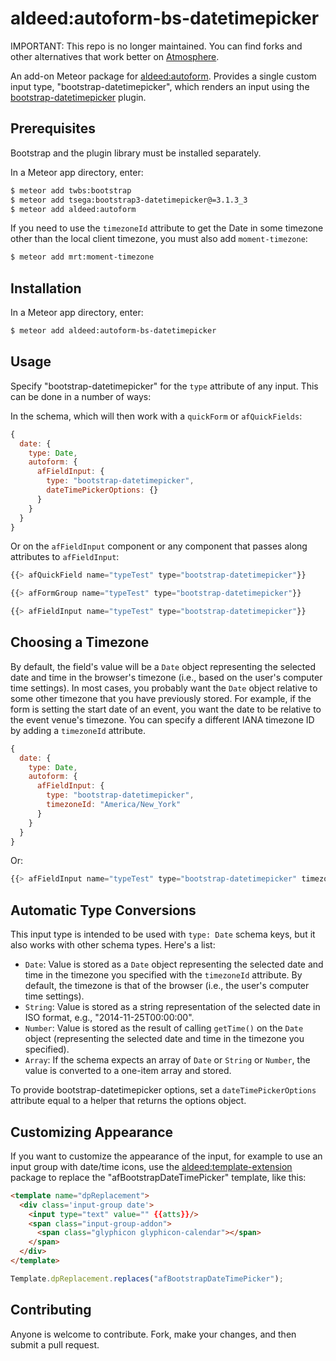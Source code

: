 aldeed:autoform-bs-datetimepicker
=========================

IMPORTANT: This repo is no longer maintained. You can find forks and other alternatives that work better on [Atmosphere](https://atmospherejs.com/?q=autoform).

An add-on Meteor package for [aldeed:autoform](https://github.com/aldeed/meteor-autoform). Provides a single custom input type, "bootstrap-datetimepicker", which renders an input using the [bootstrap-datetimepicker](http://eonasdan.github.io/bootstrap-datetimepicker/) plugin.

## Prerequisites

Bootstrap and the plugin library must be installed separately.

In a Meteor app directory, enter:

```bash
$ meteor add twbs:bootstrap
$ meteor add tsega:bootstrap3-datetimepicker@=3.1.3_3
$ meteor add aldeed:autoform
```

If you need to use the `timezoneId` attribute to get the Date in some timezone other than the local client timezone, you must also add `moment-timezone`:

```bash
$ meteor add mrt:moment-timezone
```

## Installation

In a Meteor app directory, enter:

```bash
$ meteor add aldeed:autoform-bs-datetimepicker
```

## Usage

Specify "bootstrap-datetimepicker" for the `type` attribute of any input. This can be done in a number of ways:

In the schema, which will then work with a `quickForm` or `afQuickFields`:

```js
{
  date: {
    type: Date,
    autoform: {
      afFieldInput: {
        type: "bootstrap-datetimepicker",
        dateTimePickerOptions: {}
      }
    }
  }
}
```

Or on the `afFieldInput` component or any component that passes along attributes to `afFieldInput`:

```js
{{> afQuickField name="typeTest" type="bootstrap-datetimepicker"}}

{{> afFormGroup name="typeTest" type="bootstrap-datetimepicker"}}

{{> afFieldInput name="typeTest" type="bootstrap-datetimepicker"}}
```

## Choosing a Timezone

By default, the field's value will be a `Date` object representing the selected date and time in the browser's timezone (i.e., based on the user's computer time settings). In most cases, you probably want the `Date` object relative to some other timezone that you have previously stored. For example, if the form is setting the start date of an event, you want the date to be relative to the event venue's timezone. You can specify a different IANA timezone ID by adding a `timezoneId` attribute.

```js
{
  date: {
    type: Date,
    autoform: {
      afFieldInput: {
        type: "bootstrap-datetimepicker",
        timezoneId: "America/New_York"
      }
    }
  }
}
```

Or:

```js
{{> afFieldInput name="typeTest" type="bootstrap-datetimepicker" timezoneId="America/New_York"}}
```

## Automatic Type Conversions

This input type is intended to be used with `type: Date` schema keys, but it also works with other schema types. Here's a list:

* `Date`: Value is stored as a `Date` object representing the selected date and time in the timezone you specified with the `timezoneId` attribute. By default, the timezone is that of the browser (i.e., the user's computer time settings).
* `String`: Value is stored as a string representation of the selected date in ISO format, e.g., "2014-11-25T00:00:00".
* `Number`: Value is stored as the result of calling `getTime()` on the `Date` object (representing the selected date and time in the timezone you specified).
* `Array`: If the schema expects an array of `Date` or `String` or `Number`, the value is converted to a one-item array and stored.

To provide bootstrap-datetimepicker options, set a `dateTimePickerOptions` attribute equal to a helper that returns the options object.

## Customizing Appearance

If you want to customize the appearance of the input, for example to use an input group with date/time icons, use the [aldeed:template-extension](https://atmospherejs.com/aldeed/template-extension) package to replace the "afBootstrapDateTimePicker" template, like this:

```html
<template name="dpReplacement">
  <div class='input-group date'>
    <input type="text" value="" {{atts}}/>
    <span class="input-group-addon">
      <span class="glyphicon glyphicon-calendar"></span>
    </span>
  </div>
</template>
```

```js
Template.dpReplacement.replaces("afBootstrapDateTimePicker");
```

## Contributing

Anyone is welcome to contribute. Fork, make your changes, and then submit a pull request.
